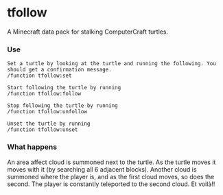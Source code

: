 # tfollow
A Minecraft data pack for stalking ComputerCraft turtles.

### Use

```
Set a turtle by looking at the turtle and running the following. You should get a confirmation message.
/function tfollow:set
```

```
Start following the turtle by running
/function tfollow:follow
```

```
Stop following the turtle by running
/function tfollow:unfollow
```

```
Unset the turtle by running
/function tfollow:unset
```

### What happens
An area affect cloud is summoned next to the turtle. As the turtle moves it moves with it (by searching all 6 adjacent blocks).
Another cloud is summoned where the player is, and as the first cloud moves, so does the second. The player is constantly teleported to the second cloud. Et voilà!!
